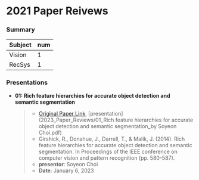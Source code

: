 # 2021 Paper Reivews   

### Summary   
|Subject|num|
|-----|-----|
|Vision|1|
|RecSys|1|


### Presentations
* **01: Rich feature hierarchies for accurate object detection and semantic segmentation**   
  > + [Original Paper Link](https://arxiv.org/abs/1311.2524), [presentation](2023_Paper_Reviews/01_Rich feature hierarchies for accurate object detection and semantic segmentation_by Soyeon Choi.pdf)   
  > + Girshick, R., Donahue, J., Darrell, T., & Malik, J. (2014). Rich feature hierarchies for accurate object detection and semantic segmentation. In Proceedings of the IEEE conference on computer vision and pattern recognition (pp. 580-587).
  > + **presentor**: Soyeon Choi   
  > + **Date**: January 6, 2023
